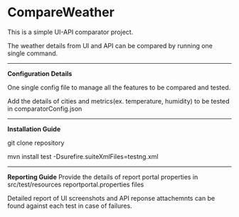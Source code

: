 # CompareWeather
This is a simple UI-API comparator project. 

The weather details from UI and API can be compared by running one single command.

____________________________________________________________________________________________________________________________________________________

**Configuration Details**

One single config file to manage all the features to be compared and tested.

Add the details of cities and metrics(ex. temperature, humidity) to be tested in comparatorConfig.json

_____________________________________________________________________________________________________________________________________________________

**Installation Guide**

git clone repository

mvn install test -Dsurefire.suiteXmlFiles=testng.xml

______________________________________________________________________________________________________________________________________________________

**Reporting Guide**
Provide the details of report portal properties in src/test/resources reportportal.properties files

Detailed report of UI screenshots and API reponse attachemnts can be found against each test in case of failures. 


